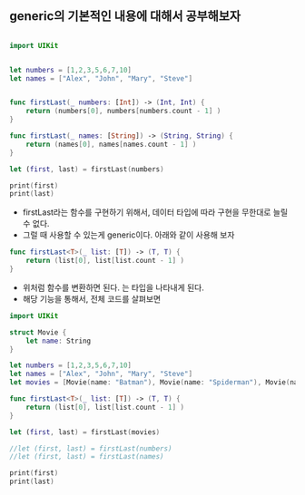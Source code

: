 ## generic의 기본적인 내용에 대해서 공부해보자

```swift 

import UIKit


let numbers = [1,2,3,5,6,7,10]
let names = ["Alex", "John", "Mary", "Steve"]


func firstLast(_ numbers: [Int]) -> (Int, Int) {
    return (numbers[0], numbers[numbers.count - 1] )
}

func firstLast(_ names: [String]) -> (String, String) {
    return (names[0], names[names.count - 1] )
}

let (first, last) = firstLast(numbers)

print(first)
print(last)
```
- firstLast라는 함수를 구현하기 위해서, 데이터 타입에 따라 구현을 무한대로 늘릴 수 없다.
- 그럴 때 사용할 수 있는게 generic이다. 아래와 같이 사용해 보자 

```swift 
func firstLast<T>(_ list: [T]) -> (T, T) {
    return (list[0], list[list.count - 1] )
}
```

- 위처럼 함수를 변환하면 된다. <T>는 타입을 나타내게 된다. 
- 해당 기능을 통해서, 전체 코드를 살펴보면 

```swift 
import UIKit

struct Movie {
    let name: String
}

let numbers = [1,2,3,5,6,7,10]
let names = ["Alex", "John", "Mary", "Steve"]
let movies = [Movie(name: "Batman"), Movie(name: "Spiderman"), Movie(name: "Superman")]

func firstLast<T>(_ list: [T]) -> (T, T) {
    return (list[0], list[list.count - 1] )
}

let (first, last) = firstLast(movies)

//let (first, last) = firstLast(numbers)
//let (first, last) = firstLast(names)

print(first)
print(last)


```
